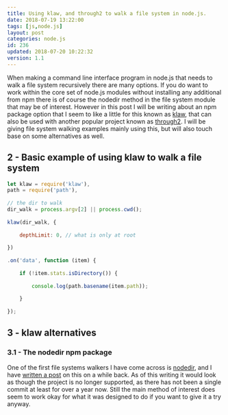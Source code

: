 ```yaml
---
title: Using klaw, and through2 to walk a file system in node.js.
date: 2018-07-19 13:22:00
tags: [js,node.js]
layout: post
categories: node.js
id: 236
updated: 2018-07-20 10:22:32
version: 1.1
---
```


When making a command line interface program in node.js that needs to walk a file system recursively there are many options. If you do want to work within the core set of node.js modules without installing any additional from npm there is of course the nodedir method in the file system module that may be of interest. However in this post I will be writing about an npm package option that I seem to like a little for this known as [klaw](https://www.npmjs.com/package/klaw), that can also be used with another popular project known as [through2](https://www.npmjs.com/package/through2). I will be giving file system walking examples mainly using this, but will also touch base on some alternatives as well.

<!-- more -->

## 2 - Basic example of using klaw to walk a file system

```js
let klaw = require('klaw'),
path = require('path'),
 
// the dir to walk
dir_walk = process.argv[2] || process.cwd();
 
klaw(dir_walk, {
 
    depthLimit: 0, // what is only at root
 
})
 
.on('data', function (item) {
 
    if (!item.stats.isDirectory()) {
 
        console.log(path.basename(item.path));
 
    }
 
});
```

## 3 - klaw alternatives

### 3.1 - The nodedir npm package

One of the first file systems walkers I have come across is [nodedir](https://www.npmjs.com/package/node-dir), and I have [written a post](/2017/11/05/nodejs-node-dir/) on this on a while back. As of this writing it would look as though the project is no longer supported, as there has not been a single commit at least for over a year now. Still the main method of interest does seem to work okay for what it was designed to do if you want to give it a try anyway.